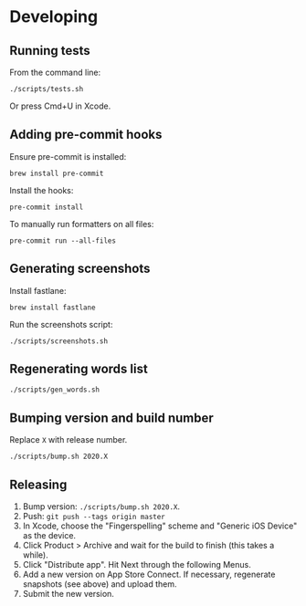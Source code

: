 # Developing

## Running tests

From the command line:

```
./scripts/tests.sh
```

Or press Cmd+U in Xcode.

## Adding pre-commit hooks

Ensure pre-commit is installed:

```
brew install pre-commit
```

Install the hooks:

```
pre-commit install
```

To manually run formatters on all files:

```
pre-commit run --all-files
```

## Generating screenshots

Install fastlane:

```
brew install fastlane
```

Run the screenshots script:

```
./scripts/screenshots.sh
```

## Regenerating words list

```
./scripts/gen_words.sh
```

## Bumping version and build number

Replace `X` with release number.

```
./scripts/bump.sh 2020.X
```

## Releasing

1. Bump version: `./scripts/bump.sh 2020.X`.
1. Push: `git push --tags origin master`
1. In Xcode, choose the "Fingerspelling" scheme and "Generic iOS Device" as the device.
1. Click Product > Archive and wait for the build to finish (this takes a while).
1. Click "Distribute app". Hit Next through the following Menus.
1. Add a new version on App Store Connect. If necessary, regenerate snapshots (see above) and upload them.
1. Submit the new version.
